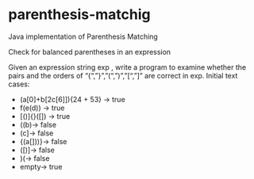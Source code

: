 # parenthesis-matchig
Java implementation of Parenthesis Matching

Check for balanced parentheses in an expression

Given an expression string exp , write a program to examine whether the pairs and the orders of “{“,”}”,”(“,”)”,”[“,”]” are correct in exp. Initial text cases:
* (a[0]+b[2c[6]]){24 + 53} -> true
* f(e(d)) -> true
* [()]{}([]) -> true
* ((b)-> false
* (c]-> false
* {(a[]))}-> false
* ([)]-> false
* )(-> false
* empty-> true
